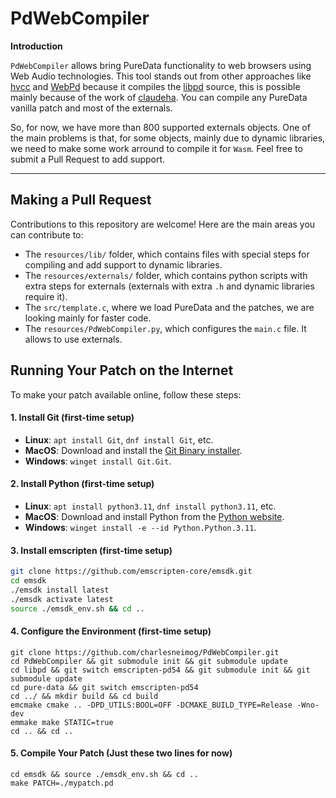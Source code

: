 # PdWebCompiler

**Introduction**

`PdWebCompiler` allows bring PureData functionality to web browsers using Web Audio technologies. This tool stands out from other approaches like [hvcc](https://github.com/Wasted-Audio/hvcc) and [WebPd](https://github.com/sebpiq/WebPd) because it compiles the [libpd](https://github.com/libpd/libpd) source, this is possible mainly because of the work of [claudeha](https://github.com/claudeha). You can compile any PureData vanilla patch and most of the externals.

So, for now, we have more than 800 supported externals objects. One of the main problems is that, for some objects, mainly due to dynamic libraries, we need to make some work arround to compile it for `Wasm`. Feel free to submit a Pull Request to add support.

------------------

## Making a Pull Request

Contributions to this repository are welcome! Here are the main areas you can contribute to:

* The `resources/lib/` folder, which contains files with special steps for compiling and add support to dynamic libraries.
* The `resources/externals/` folder, which contains python scripts with extra steps for externals (externals with extra `.h` and dynamic libraries require it). 
* The `src/template.c`, where we load PureData and the patches, we are looking mainly for faster code.
* The `resources/PdWebCompiler.py`, which configures the `main.c` file. It allows to use externals.

## Running Your Patch on the Internet

To make your patch available online, follow these steps:

#### 1. Install Git (first-time setup)

* **Linux**: `apt install Git`, `dnf install Git`, etc.
* **MacOS**: Download and install the [Git Binary installer](https://git-scm.com/download/mac).
* **Windows**: `winget install Git.Git`.

#### 2. Install Python (first-time setup)

* **Linux**: `apt install python3.11`, `dnf install python3.11`, etc.
* **MacOS**: Download and install Python from the [Python website](https://www.python.org/downloads/release/python-3115/).
* **Windows**: `winget install -e --id Python.Python.3.11`.

#### 3. Install emscripten (first-time setup)

```bash
git clone https://github.com/emscripten-core/emsdk.git
cd emsdk
./emsdk install latest
./emsdk activate latest
source ./emsdk_env.sh && cd ..
```

#### 4. Configure the Environment (first-time setup)

```
git clone https://github.com/charlesneimog/PdWebCompiler.git
cd PdWebCompiler && git submodule init && git submodule update
cd libpd && git switch emscripten-pd54 && git submodule init && git submodule update
cd pure-data && git switch emscripten-pd54
cd ../ && mkdir build && cd build
emcmake cmake .. -DPD_UTILS:BOOL=OFF -DCMAKE_BUILD_TYPE=Release -Wno-dev
emmake make STATIC=true
cd .. && cd ..

```

#### 5. Compile Your Patch (Just these two lines for now)
```
cd emsdk && source ./emsdk_env.sh && cd ..
make PATCH=./mypatch.pd
```


